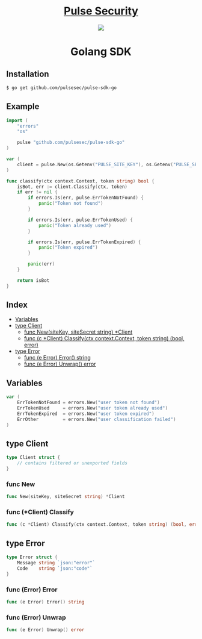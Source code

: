 <h1 align="center"><a href="https://www.pulsesecurity.org/">Pulse Security</a></h1>
<p align="center">
<img src="https://avatars.githubusercontent.com/u/161549711?s=200&v=4"/>
</p>
<h1 align="center">Golang SDK</h1>

## Installation

```sh
$ go get github.com/pulsesec/pulse-sdk-go
```

## Example

```go
import (
	"errors"
	"os"

	pulse "github.com/pulsesec/pulse-sdk-go"
)

var (
	client = pulse.New(os.Getenv("PULSE_SITE_KEY"), os.Getenv("PULSE_SECRET_KEY"))
)

func classify(ctx context.Context, token string) bool {
	isBot, err := client.Classify(ctx, token)
	if err != nil {
		if errors.Is(err, pulse.ErrTokenNotFound) {
			panic("Token not found")
		}

		if errors.Is(err, pulse.ErrTokenUsed) {
			panic("Token already used")
		}

		if errors.Is(err, pulse.ErrTokenExpired) {
			panic("Token expired")
		}

		panic(err)
	}

	return isBot
}
```

## Index

- [Variables](#variables)
- [type Client](#Client)
  - [func New\(siteKey, siteSecret string\) \*Client](#New)
  - [func \(c \*Client\) Classify\(ctx context.Context, token string\) \(bool, error\)](#Client.Classify)
- [type Error](#Error)
  - [func \(e Error\) Error\(\) string](#Error.Error)
  - [func \(e Error\) Unwrap\(\) error](#Error.Unwrap)

## Variables

<a name="ErrTokenNotFound"></a>

```go
var (
	ErrTokenNotFound = errors.New("user token not found")
	ErrTokenUsed     = errors.New("user token already used")
	ErrTokenExpired  = errors.New("user token expired")
	ErrOther         = errors.New("user classification failed")
)
```

<a name="Client"></a>

## type Client

```go
type Client struct {
    // contains filtered or unexported fields
}
```

<a name="New"></a>

### func New

```go
func New(siteKey, siteSecret string) *Client
```

<a name="Client.Classify"></a>

### func \(\*Client\) Classify

```go
func (c *Client) Classify(ctx context.Context, token string) (bool, error)
```

<a name="Error"></a>

## type Error

```go
type Error struct {
    Message string `json:"error"`
    Code    string `json:"code"`
}
```

<a name="Error.Error"></a>

### func \(Error\) Error

```go
func (e Error) Error() string
```

<a name="Error.Unwrap"></a>

### func \(Error\) Unwrap

```go
func (e Error) Unwrap() error
```
